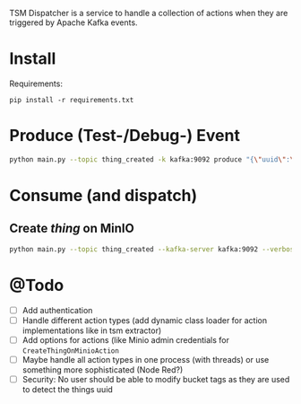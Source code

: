 TSM Dispatcher is a service to handle a collection of actions when they are triggered by Apache Kafka events.

# Install

Requirements:
```
pip install -r requirements.txt
```

# Produce (Test-/Debug-) Event

```bash
python main.py --topic thing_created -k kafka:9092 produce "{\"uuid\":\"057d8bba-40b3-11ec-a337-125e5a40a845\",\"name\":\"Axel F.\"}"
```

# Consume (and dispatch)

## Create *thing* on MinIO
```bash
python main.py --topic thing_created --kafka-server kafka:9092 --verbose run-create-thing-on-minio-action-service --minio_secure false localhost:9000 minio minio123
```

# @Todo

- [ ] Add authentication
- [ ] Handle different action types (add dynamic class loader for action
      implementations like in tsm extractor)
- [ ] Add options for actions (like Minio admin credentials for
      `CreateThingOnMinioAction`
- [ ] Maybe handle all action types in one process (with threads) or use
      something more sophisticated (Node Red?)
- [ ] Security: No user should be able to modify bucket tags as they are
      used to detect the things uuid
